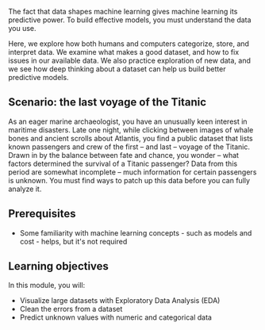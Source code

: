 The fact that data shapes machine learning gives machine learning its predictive power. To build effective models, you must understand the data you use.

Here, we explore how both humans and computers categorize, store, and interpret data. We examine what makes a good dataset, and how to fix issues in our available data. We also practice exploration of new data, and we see how deep thinking about a dataset can help us build better predictive models.

## Scenario: the last voyage of the Titanic

As an eager marine archaeologist, you have an unusually keen interest in maritime disasters. Late one night, while clicking between images of whale bones and ancient scrolls about Atlantis, you find a public dataset that lists known passengers and crew of the first – and last – voyage of the Titanic. Drawn in by the balance between fate and chance, you wonder – what factors determined the survival of a Titanic passenger? Data from this period are somewhat incomplete – much information for certain passengers is unknown. You must find ways to patch up this data before you can fully analyze it.

## Prerequisites

* Some familiarity with machine learning concepts - such as models and cost - helps, but it's not required

## Learning objectives

In this module, you will:

* Visualize large datasets with Exploratory Data Analysis (EDA)
* Clean the errors from a dataset
* Predict unknown values with numeric and categorical data
